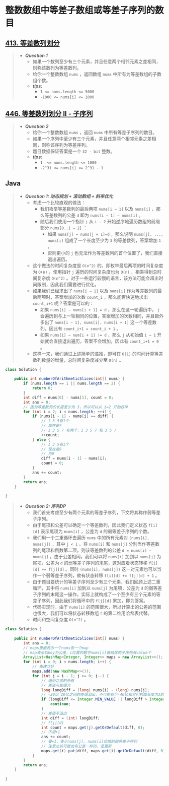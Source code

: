 # 整数数组中等差子数组或等差子序列的数目

## [413. 等差数列划分](https://leetcode.cn/problems/arithmetic-slices/)

> - ***Question 1***
>   - 如果一个数列至少有三个元素，并且任意两个相邻元素之差相同，则称该数列为等差数列。
>   - 给你一个整数数组 `nums` ，返回数组 `nums` 中所有为等差数组的子数组个数。
>   - ***tips:***
>     - `1 <= nums.length <= 5000`
>     - `-1000 <= nums[i] <= 1000`

## [446. 等差数列划分 II - 子序列](https://leetcode.cn/problems/arithmetic-slices-ii-subsequence/)

> - ***Question 2***
>   - 给你一个整数数组 `nums` ，返回 `nums` 中所有等差子序列的数目。
>   - 如果一个序列中至少有三个元素，并且任意两个相邻元素之差相同，则称该序列为等差序列。
>   - 题目数据保证答案是一个 `32 - bit` 整数。
>   - ***tips:***
>     - `1  <= nums.length <= 1000`
>     - `-2^31 <= nums[i] <= 2^31 - 1`

## Java

> - ***Question 1: 动态规划 + 滚动数组 + 斜率优化***
>   - 考虑一个比较直观的做法：
>     - 我们枚举等差数列的最后两项 `nums[i − 1]` 以及 `nums[i]` ，那么等差数列的公差 `d` 即为 `nums[i − 1] − nums[i]` 。
>     - 随后我们使用一个指针 `j` 从 `i − 2` 开始逆序地遍历数组的前缀部分 `nums[0..i − 2]` ：
>       - 如果 `nums[j] − nums[j + 1]=d` ，那么说明 `nums[j], ..., nums[i]` 组成了一个长度至少为 `3` 的等差数列，答案增加 `1` 。
>       - 否则更小的 `j` 也无法作为等差数列的首个位置了，我们直接退出遍历。
>   - 这个做法的时间复杂度是 `O(n^2)` 的，即枚举最后两项的时间复杂度为 `O(n)` ，使用指针 `j` 遍历的时间复杂度也为 `O(n)` ，相乘得到总时间复杂度 `O(n^2)` 。对于一些运行较慢的语言，该方法可能会超出时间限制，因此我们需要进行优化。
>   - 如果我们已经求出了 `nums[i − 1]` 以及 `nums[i]` 作为等差数列的最后两项时，答案增加的次数 `count_i` ，那么能否快速地求出 `count_i+1` 呢？答案是可以的：
>     - 如果 `nums[i] − nums[i + 1] = d` ，那么在这一轮遍历中， `j` 会遍历到与上一轮相同的位置，答案增加的次数相同，并且额外多出了 `nums[i − 1], nums[i], nums[i + 1]` 这一个等差数列，因此有 `count_i+1 = count_i + 1` 。
>     - 如果 `nums[i] − num[i + 1] != d` ，那么 `j` 从初始值 `i − 1` 开始就会直接退出遍历，答案不会增加，因此有 `count_i+1 = 0` 。
>   - 这样一来，我们通过上述简单的递推，即可在 `O(1)` 的时间计算等差数列数量的增量，总时间复杂度减少至 `O(n)` 。

```java
class Solution {
    
    public int numberOfArithmeticSlices(int[] nums) {
        if (nums.length == 1 || nums.length == 2) {
            return 0;
        }
        int diff = nums[0] - nums[1], count = 0;
        int ans = 0;
        // 因为等差数列的长度至少为 3，所以可以从 i=2 开始枚举
        for (int i = 2; i < nums.length; ++i) {
            if (nums[i - 1] - nums[i] == diff) {
                // 1 3 5有1个
                // 现在是7
                // 1 3 5 7 有两个，1 3 5 7 和 3 5 7
                ++count;
            } else {
                // 1 3 5有1个
                // 现在是9
                // 为0
                diff = nums[i - 1] - nums[i];
                count = 0;
            }
            ans += count;
        }
        return ans;
    }
    
}
```

> - ***Question 2: 序列DP***
>   - 我们首先考虑至少有两个元素的等差子序列，下文将其称作弱等差子序列。
>   - 由于尾项和公差可以确定一个等差数列，因此我们定义状态 `f[i][d]` 表示尾项为 `nums[i]` ，公差为 `d` 的弱等差子序列的个数。
>   - 我们用一个二重循环去遍历 `nums` 中的所有元素对 `(nums[i], nums[j])` ，其中 `j < i` 。将 `nums[i]` 和 `nums[j]` 分别当作等差数列的尾项和倒数第二项，则该等差数列的公差 `d = nums[i] − nums[j]` 。由于公差相同，我们可以将 `nums[i]` 加到以 `nums[j]` 为尾项，公差为 `d` 的弱等差子序列的末尾，这对应着状态转移 `f[i][d] += f[j][d]` 。同时 `(nums[i], nums[j])` 这一对元素也可以当作一个弱等差子序列，故有状态转移 `f[i][d] += f[j][d] + 1` 。
>   - 由于题目要统计的等差子序列至少有三个元素，我们回顾上述二重循环，其中将 `nums[i]` 加到以 `nums[j]` 为尾项，公差为 `d` 的弱等差子序列的末尾这一操作，实际上就构成了一个至少有三个元素的等差子序列，因此我们将循环中的 `f[j][d]` 累加，即为答案。
>   - 代码实现时，由于 `nums[i]` 的范围很大，所以计算出的公差的范围也很大，我们可以将状态转移数组 `f` 的第二维用哈希表代替。
>   - 时间和空间复杂度 `O(n^2)` 。

```java
class Solution {
    
    public int numberOfArithmeticSlices(int[] nums) {
        int ans = 0;
        // maps里面表示一个nums有一个map
        // map表示以key为公差，i位置的数字nums[i]做结尾的子序列有value个
        ArrayList<HashMap<Integer, Integer>> maps = new ArrayList<>();
        for (int i = 0; i < nums.length; i++) {
            // 先建立好
            maps.add(new HashMap<>());
            for (int j = i - 1; j >= 0; j--) {
                // 遍历之前的所有
                // 差值可能很大
                long longDiff = (long) nums[i] - (long) nums[j];
                // -20亿 20亿之间的差值溢出，不可能有个-40亿和它们构成长度为3的等差数列，结果为0
                if (longDiff <= Integer.MIN_VALUE || longDiff > Integer.MAX_VALUE) {
                    continue;
                }
                // 差值不溢出
                int diff = (int) longDiff;
                // f[j][d]
                int count = maps.get(j).getOrDefault(diff, 0);
                // 不用+1
                ans += count;
                // 要+1，表示nums[j], nums[i]组成的弱等差子序列
                // 注意之前可能也有公差一样的，是更新
                maps.get(i).put(diff, maps.get(i).getOrDefault(diff, 0) + count + 1);
            }
        }
        return ans;
    }
    
}
```
